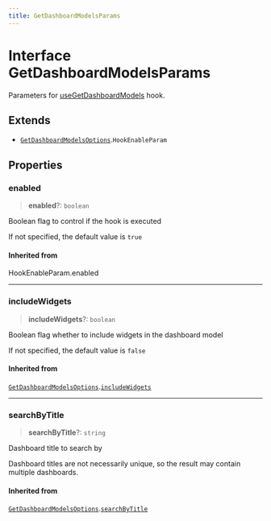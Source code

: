 ```yaml
---
title: GetDashboardModelsParams
---
```


# Interface GetDashboardModelsParams

Parameters for [useGetDashboardModels](../functions/function.useGetDashboardModels-2.md) hook.

## Extends

- [`GetDashboardModelsOptions`](../../sdk-ui/interfaces/interface.GetDashboardModelsOptions.md).`HookEnableParam`

## Properties

### enabled

> **enabled**?: `boolean`

Boolean flag to control if the hook is executed

If not specified, the default value is `true`

#### Inherited from

HookEnableParam.enabled

***

### includeWidgets

> **includeWidgets**?: `boolean`

Boolean flag whether to include widgets in the dashboard model

If not specified, the default value is `false`

#### Inherited from

[`GetDashboardModelsOptions`](../../sdk-ui/interfaces/interface.GetDashboardModelsOptions.md).[`includeWidgets`](../../sdk-ui/interfaces/interface.GetDashboardModelsOptions.md#includewidgets)

***

### searchByTitle

> **searchByTitle**?: `string`

Dashboard title to search by

Dashboard titles are not necessarily unique, so the result may contain multiple dashboards.

#### Inherited from

[`GetDashboardModelsOptions`](../../sdk-ui/interfaces/interface.GetDashboardModelsOptions.md).[`searchByTitle`](../../sdk-ui/interfaces/interface.GetDashboardModelsOptions.md#searchbytitle)
